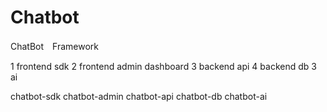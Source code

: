 # Chatbot

ChatBot　Framework

1 frontend sdk
2 frontend admin dashboard
3 backend  api
4 backend db
3 ai


chatbot-sdk
chatbot-admin
chatbot-api
chatbot-db
chatbot-ai
